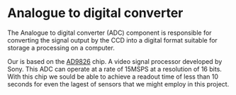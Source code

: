 # Analogue to digital converter

The Analogue to digital converter (ADC) component is responsible for converting the signal output by the CCD into a digital format
suitable for storage a processing on a computer. 

Our is based on the [AD9826](https://www.analog.com/media/en/technical-documentation/data-sheets/AD9826.pdf) chip. A video
signal processor developed by Sony. This ADC can operate at a rate of 15MSPS at a resolution of 16 bits. With this chip we sould
be able to achieve a readout time of less than 10 seconds for even the lagest of sensors that we might employ in this project.


